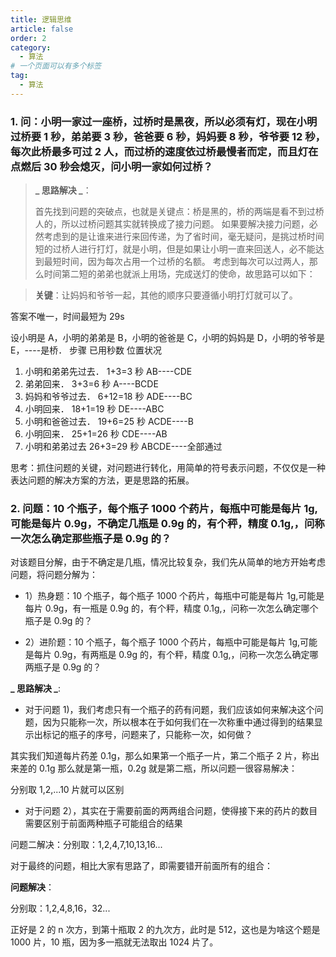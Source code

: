 ```yaml
---
title: 逻辑思维
article: false
order: 2
category:
  - 算法
# 一个页面可以有多个标签
tag:
  - 算法
---
```


### 1. 问：小明一家过一座桥，过桥时是黑夜，所以必须有灯，现在小明过桥要 1 秒，弟弟要 3 秒，爸爸要 6 秒，妈妈要 8 秒，爷爷要 12 秒，每次此桥最多可过 2 人，而过桥的速度依过桥最慢者而定，而且灯在点燃后 30 秒会熄灭，问小明一家如何过桥？

> **_ 思路解决 _**：
>
> 首先找到问题的突破点，也就是关键点：桥是黑的，桥的两端是看不到过桥人的，所以过桥问题其实就转换成了接力问题。
> 如果要解决接力问题，必然考虑到的是让谁来进行来回传递，为了省时间，毫无疑问，是挑过桥时间短的过桥人进行打灯，就是小明，但是如果让小明一直来回送人，必不能达到最短时间，因为每次占用一个过桥的名额。
> 考虑到每次可以过两人，那么时间第二短的弟弟也就派上用场，完成送灯的使命，故思路可以如下：

> **关键**：让妈妈和爷爷一起，其他的顺序只要遵循小明打灯就可以了。

答案不唯一，时间最短为 29s

设小明是 A，小明的弟弟是 B，小明的爸爸是 C，小明的妈妈是 D，小明的爷爷是 E，----是桥．
步骤 已用秒数 位置状况

1. 小明和弟弟先过去． 1+3=3 秒 AB----CDE
2. 弟弟回来． 3+3=6 秒 A----BCDE
3. 妈妈和爷爷过去． 6+12=18 秒 ADE----BC
4. 小明回来． 18+1=19 秒 DE----ABC
5. 小明和爸爸过去． 19+6=25 秒 ACDE----B
6. 小明回来． 25+1=26 秒 CDE----AB
7. 小明和弟弟过去 26+3=29 秒 ABCDE----全部通过

思考：抓住问题的关键，对问题进行转化，用简单的符号表示问题，不仅仅是一种表达问题的解决方案的方法，更是思路的拓展。

### 2. 问题：10 个瓶子，每个瓶子 1000 个药片，每瓶中可能是每片 1g,可能是每片 0.9g，不确定几瓶是 0.9g 的，有个秤，精度 0.1g,，问称一次怎么确定那些瓶子是 0.9g 的？

对该题目分解，由于不确定是几瓶，情况比较复杂，我们先从简单的地方开始考虑问题，将问题分解为：

- 1）热身题：10 个瓶子，每个瓶子 1000 个药片，每瓶中可能是每片 1g,可能是每片 0.9g，有一瓶是 0.9g 的，有个秤，精度 0.1g,，问称一次怎么确定哪个瓶子是 0.9g 的？

- 2）进阶题：10 个瓶子，每个瓶子 1000 个药片，每瓶中可能是每片 1g,可能是每片 0.9g，有两瓶是 0.9g 的，有个秤，精度 0.1g,，问称一次怎么确定哪两瓶子是 0.9g 的？

**_ 思路解决 _**:

- 对于问题 1)，我们考虑只有一个瓶子的药有问题，我们应该如何来解决这个问题，因为只能称一次，所以根本在于如何我们在一次称重中通过得到的结果显示出标记的瓶子的序号，问题来了，只能称一次，如何做？

其实我们知道每片药差 0.1g，那么如果第一个瓶子一片，第二个瓶子 2 片，称出来差的 0.1g 那么就是第一瓶，0.2g 就是第二瓶，所以问题一很容易解决：

分别取 1,2,...10 片就可以区别

- 对于问题 2），其实在于需要前面的两两组合问题，使得接下来的药片的数目需要区别于前面两种瓶子可能组合的结果

问题二解决：分别取：1,2,4,7,10,13,16...

对于最终的问题，相比大家有思路了，即需要错开前面所有的组合：

**问题解决**：

分别取：1,2,4,8,16，32...

正好是 2 的 n 次方，到第十瓶取 2 的九次方，此时是 512，这也是为啥这个题是 1000 片，10 瓶，因为多一瓶就无法取出 1024 片了。
